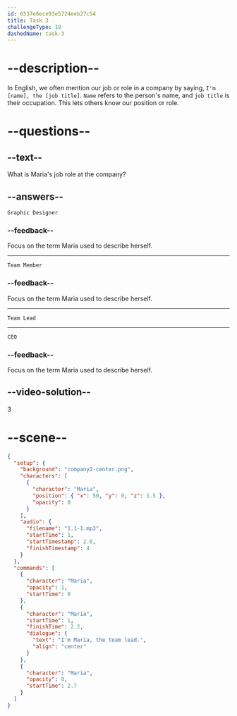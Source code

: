 ```yaml
---
id: 6537e6ece93e5724eeb27c54
title: Task 3
challengeType: 19
dashedName: task-3
---
```


<!--
AUDIO REFERENCE:
Maria: I'm Maria, the team lead.
-->

# --description--

In English, we often mention our job or role in a company by saying, `I'm [name], the [job title]`. `Name` refers to the person's name, and `job title` is their occupation. This lets others know our position or role.

# --questions--

## --text--

What is Maria's job role at the company?

## --answers--

`Graphic Designer`

### --feedback--

Focus on the term Maria used to describe herself.

---

`Team Member`

### --feedback--

Focus on the term Maria used to describe herself.

---

`Team Lead`

---

`CEO`

### --feedback--

Focus on the term Maria used to describe herself.

## --video-solution--

3

# --scene--

```json
{
  "setup": {
    "background": "company2-center.png",
    "characters": [
      {
        "character": "Maria",
        "position": { "x": 50, "y": 0, "z": 1.5 },
        "opacity": 0
      }
    ],
    "audio": {
      "filename": "1.1-1.mp3",
      "startTime": 1,
      "startTimestamp": 2.6,
      "finishTimestamp": 4
    }
  },
  "commands": [
    {
      "character": "Maria",
      "opacity": 1,
      "startTime": 0
    },
    {
      "character": "Maria",
      "startTime": 1,
      "finishTime": 2.2,
      "dialogue": {
        "text": "I'm Maria, the team lead.",
        "align": "center"
      }
    },
    {
      "character": "Maria",
      "opacity": 0,
      "startTime": 2.7
    }
  ]
}
```
